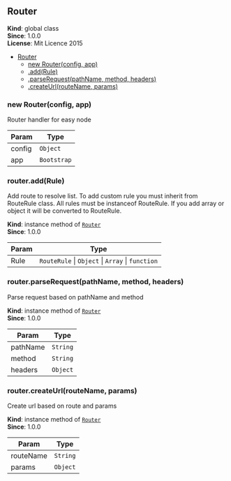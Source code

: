 <a name="Router"></a>
## Router
**Kind**: global class  
**Since**: 1.0.0  
**License**: Mit Licence 2015  

* [Router](#Router)
  * [new Router(config, app)](#new_Router_new)
  * [.add(Rule)](#Router+add)
  * [.parseRequest(pathName, method, headers)](#Router+parseRequest)
  * [.createUrl(routeName, params)](#Router+createUrl)

<a name="new_Router_new"></a>
### new Router(config, app)
Router handler for easy node


| Param | Type |
| --- | --- |
| config | <code>Object</code> | 
| app | <code>Bootstrap</code> | 

<a name="Router+add"></a>
### router.add(Rule)
Add route to resolve list.
To add custom rule you must inherit from RouteRule class.
All rules must be instanceof RouteRule.
If you add array or object it will be converted to RouteRule.

**Kind**: instance method of <code>[Router](#Router)</code>  
**Since**: 1.0.0  

| Param | Type |
| --- | --- |
| Rule | <code>RouteRule</code> &#124; <code>Object</code> &#124; <code>Array</code> &#124; <code>function</code> | 

<a name="Router+parseRequest"></a>
### router.parseRequest(pathName, method, headers)
Parse request based on pathName and method

**Kind**: instance method of <code>[Router](#Router)</code>  
**Since**: 1.0.0  

| Param | Type |
| --- | --- |
| pathName | <code>String</code> | 
| method | <code>String</code> | 
| headers | <code>Object</code> | 

<a name="Router+createUrl"></a>
### router.createUrl(routeName, params)
Create url based on route and params

**Kind**: instance method of <code>[Router](#Router)</code>  
**Since**: 1.0.0  

| Param | Type |
| --- | --- |
| routeName | <code>String</code> | 
| params | <code>Object</code> | 

